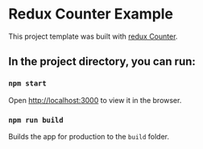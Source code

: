 # Redux Counter Example

This project template was built with [redux Counter](https://github.com/reactjs/redux/tree/master/examples/counter).


## In the project directory, you can run:

### `npm start`

Open [http://localhost:3000](http://localhost:3000) to view it in the browser.


### `npm run build`

Builds the app for production to the `build` folder.
